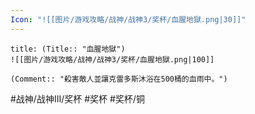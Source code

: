 ```yaml
---
Icon: "![[图片/游戏攻略/战神/战神3/奖杯/血腥地獄.png|30]]"
---
```

```ad-common-bronze-trophy
title: (Title:: "血腥地獄")
![[图片/游戏攻略/战神/战神3/奖杯/血腥地獄.png|100]]

(Comment:: "殺害敵人並讓克雷多斯沐浴在500桶的血雨中。")
```

#战神/战神III/奖杯 #奖杯 #奖杯/铜
